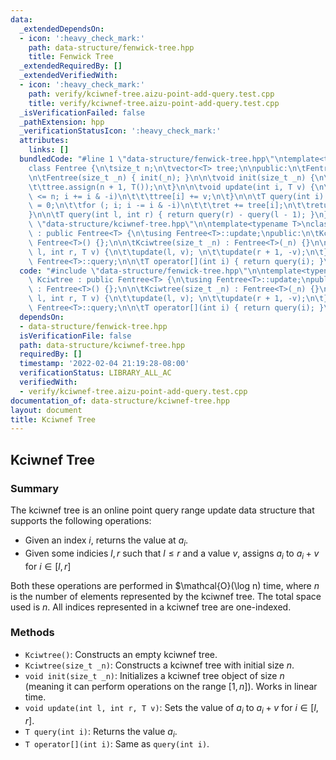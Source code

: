 ```yaml
---
data:
  _extendedDependsOn:
  - icon: ':heavy_check_mark:'
    path: data-structure/fenwick-tree.hpp
    title: Fenwick Tree
  _extendedRequiredBy: []
  _extendedVerifiedWith:
  - icon: ':heavy_check_mark:'
    path: verify/kciwnef-tree.aizu-point-add-query.test.cpp
    title: verify/kciwnef-tree.aizu-point-add-query.test.cpp
  _isVerificationFailed: false
  _pathExtension: hpp
  _verificationStatusIcon: ':heavy_check_mark:'
  attributes:
    links: []
  bundledCode: "#line 1 \"data-structure/fenwick-tree.hpp\"\ntemplate<typename T>\n\
    class Fentree {\n\tsize_t n;\n\tvector<T> tree;\n\npublic:\n\tFentree() = default;\n\
    \n\tFentree(size_t _n) { init(_n); }\n\n\tvoid init(size_t _n) {\n\t\tn = _n;\n\
    \t\ttree.assign(n + 1, T());\n\t}\n\n\tvoid update(int i, T v) {\n\t\tfor (; i\
    \ <= n; i += i & -i)\n\t\t\ttree[i] += v;\n\t}\n\n\tT query(int i) {\n\t\tT ret\
    \ = 0;\n\t\tfor (; i; i -= i & -i)\n\t\t\tret += tree[i];\n\t\treturn ret;\n\t\
    }\n\n\tT query(int l, int r) { return query(r) - query(l - 1); }\n};\n#line 2\
    \ \"data-structure/kciwnef-tree.hpp\"\n\ntemplate<typename T>\nclass Kciwtree\
    \ : public Fentree<T> {\n\tusing Fentree<T>::update;\npublic:\n\tKciwtree() :\
    \ Fentree<T>() {};\n\n\tKciwtree(size_t _n) : Fentree<T>(_n) {}\n\n\tvoid update(int\
    \ l, int r, T v) {\n\t\tupdate(l, v); \n\t\tupdate(r + 1, -v);\n\t}\n\n\tusing\
    \ Fentree<T>::query;\n\n\tT operator[](int i) { return query(i); }\n};\n"
  code: "#include \"data-structure/fenwick-tree.hpp\"\n\ntemplate<typename T>\nclass\
    \ Kciwtree : public Fentree<T> {\n\tusing Fentree<T>::update;\npublic:\n\tKciwtree()\
    \ : Fentree<T>() {};\n\n\tKciwtree(size_t _n) : Fentree<T>(_n) {}\n\n\tvoid update(int\
    \ l, int r, T v) {\n\t\tupdate(l, v); \n\t\tupdate(r + 1, -v);\n\t}\n\n\tusing\
    \ Fentree<T>::query;\n\n\tT operator[](int i) { return query(i); }\n};"
  dependsOn:
  - data-structure/fenwick-tree.hpp
  isVerificationFile: false
  path: data-structure/kciwnef-tree.hpp
  requiredBy: []
  timestamp: '2022-02-04 21:19:28-08:00'
  verificationStatus: LIBRARY_ALL_AC
  verifiedWith:
  - verify/kciwnef-tree.aizu-point-add-query.test.cpp
documentation_of: data-structure/kciwnef-tree.hpp
layout: document
title: Kciwnef Tree
---
```


## Kciwnef Tree

### Summary
The kciwnef tree is an online point query range update data structure that supports the following operations:
- Given an index $i$, returns the value at $a_i$.
- Given some indicies $l, r$ such that $l \leq r$ and a value $v$, assigns $a_i$ to $a_i + v$ for $i \in [l, r]$

Both these operations are performed in $\mathcal{O}(\log n) time, where $n$ is the number of elements represented by the kciwnef tree. The total space used is $n$. All indices represented in a kciwnef tree are one-indexed.

### Methods
- `Kciwtree()`: Constructs an empty kciwnef tree.
- `Kciwtree(size_t _n)`: Constructs a kciwnef tree with initial size $n$.
- `void init(size_t _n)`: Initializes a kciwnef tree object of size $n$ (meaning it can perform operations on the range $[1, n]$). Works in linear time.
- `void update(int l, int r, T v)`: Sets the value of $a_i$ to $a_i + v$ for $i \in [l, r]$. 
- `T query(int i)`: Returns the value $a_i$.
- `T operator[](int i)`: Same as `query(int i)`. 